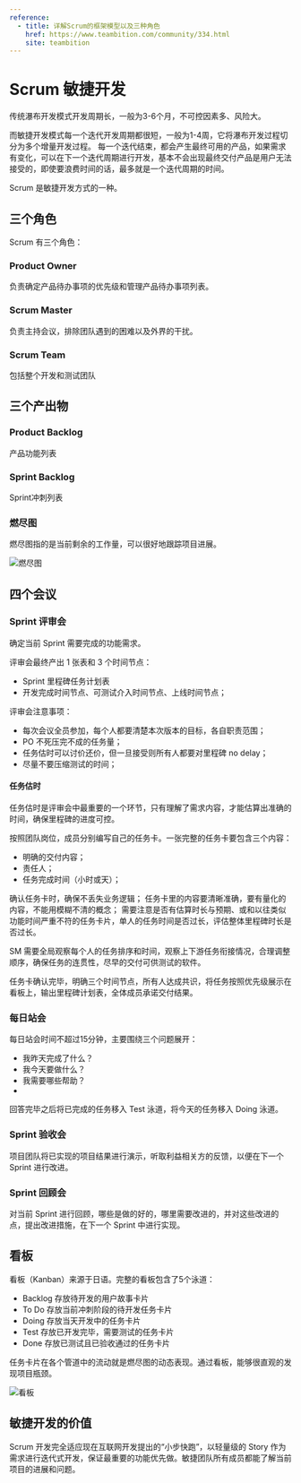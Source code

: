 ```yaml
---
reference:
  - title: 详解Scrum的框架模型以及三种角色
    href: https://www.teambition.com/community/334.html
    site: teambition
---
```


# Scrum 敏捷开发

传统瀑布开发模式开发周期长，一般为3-6个月，不可控因素多、风险大。

而敏捷开发模式每一个迭代开发周期都很短，一般为1-4周，它将瀑布开发过程切分为多个增量开发过程。
每一个迭代结束，都会产生最终可用的产品，如果需求有变化，可以在下一个迭代周期进行开发，基本不会出现最终交付产品是用户无法接受的，即使要浪费时间的话，最多就是一个迭代周期的时间。

Scrum 是敏捷开发方式的一种。

## 三个角色

Scrum 有三个角色：

### Product Owner

负责确定产品待办事项的优先级和管理产品待办事项列表。

### Scrum Master

负责主持会议，排除团队遇到的困难以及外界的干扰。

### Scrum Team

包括整个开发和测试团队

## 三个产出物

### Product Backlog

产品功能列表

### Sprint Backlog

Sprint冲刺列表

### 燃尽图

燃尽图指的是当前剩余的工作量，可以很好地跟踪项目进展。

![燃尽图](https://www.teambition.com/community/wp-content/uploads/2023/12/111n7dc35280f1b52c7ac5f8103cdb5b0eeb.jpg)

## 四个会议

### Sprint 评审会

确定当前 Sprint 需要完成的功能需求。

评审会最终产出 1 张表和 3 个时间节点：
- Sprint 里程碑任务计划表
- 开发完成时间节点、可测试介入时间节点、上线时间节点；

评审会注意事项：
- 每次会议全员参加，每个人都要清楚本次版本的目标，各自职责范围；
- PO 不死压完不成的任务量；
- 任务估时可以讨价还价，但一旦接受则所有人都要对里程碑 no delay；
- 尽量不要压缩测试的时间；

#### 任务估时

任务估时是评审会中最重要的一个环节，只有理解了需求内容，才能估算出准确的时间，确保里程碑的进度可控。

按照团队岗位，成员分别编写自己的任务卡。一张完整的任务卡要包含三个内容：
- 明确的交付内容；
- 责任人；
- 任务完成时间（小时或天）；

确认任务卡时，确保不丢失业务逻辑；
任务卡里的内容要清晰准确，要有量化的内容，不能用模糊不清的概念；
需要注意是否有估算时长与预期、或和以往类似功能时间严重不符的任务卡片，单人的任务时间是否过长，评估整体里程碑时长是否过长。

SM 需要全局观察每个人的任务排序和时间，观察上下游任务衔接情况，合理调整顺序，确保任务的连贯性，尽早的交付可供测试的软件。

任务卡确认完毕，明确三个时间节点，所有人达成共识，将任务按照优先级展示在看板上，输出里程碑计划表，全体成员承诺交付结果。

### 每日站会

每日站会时间不超过15分钟，主要围绕三个问题展开：
- 我昨天完成了什么？
- 我今天要做什么？
- 我需要哪些帮助？
- 
回答完毕之后将已完成的任务移入 Test 泳道，将今天的任务移入 Doing 泳道。

### Sprint 验收会

项目团队将已实现的项目结果进行演示，听取利益相关方的反馈，以便在下一个 Sprint 进行改进。

### Sprint 回顾会

对当前 Sprint 进行回顾，哪些是做的好的，哪里需要改进的，并对这些改进的点，提出改进措施，在下一个 Sprint 中进行实现。

## 看板

看板（Kanban）来源于日语。完整的看板包含了5个泳道：
- Backlog 存放待开发的用户故事卡片
- To Do 存放当前冲刺阶段的待开发任务卡片
- Doing 存放当天开发中的任务卡片
- Test 存放已开发完毕，需要测试的任务卡片
- Done 存放已测试且已验收通过的任务卡片

任务卡片在各个管道中的流动就是燃尽图的动态表现。通过看板，能够很直观的发现项目瓶颈。

![看板](https://www.teambition.com/community/wp-content/uploads/2023/12/312i4b63f0e3123efd4c9834c5b58584a9a1.jpg)

## 敏捷开发的价值

Scrum 开发完全适应现在互联网开发提出的“小步快跑”，以轻量级的 Story 作为需求进行迭代式开发，保证最重要的功能优先做。敏捷团队所有成员都能了解当前项目的进展和问题。